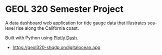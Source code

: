 # GEOL 320 Semester Project

A data dashboard web application for tide gauge data that illustrates sea-level rise along the California coast.

Built with Python using [Plotly Dash](https://dash.plotly.com/).

- https://geol320-shqdp.ondigitalocean.app
